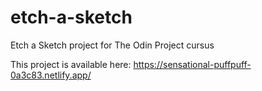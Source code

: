 # etch-a-sketch
Etch a Sketch project for The Odin Project cursus

This project is available here:
https://sensational-puffpuff-0a3c83.netlify.app/
